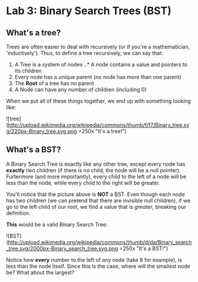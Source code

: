 Lab 3: Binary Search Trees (BST)
================

What's a tree?
--------------
Trees are often easier to deal with recursively (or if you're a mathematician, 'inductively').
Thus, to define a tree recursively, we can say that:

1. A Tree is a system of nodes
..* A node contains a value and pointers to its children
2. Every node has a unique parent (no node has more than one parent)
3. The **Root** of a tree has no parent
4. A Node can have any number of children (including 0)

When we put all of these things together, we end up with something looking like:

![tree](http://upload.wikimedia.org/wikipedia/commons/thumb/f/f7/Binary_tree.svg/220px-Binary_tree.svg.png =250x "It's a tree!")


What's a BST?
-------------
A Binary Search Tree is exactly like any other tree, except every node has **exactly** two children (if there is no child, the node will be a null pointer).
Furtermore (and more importantly), every child to the left of a node will be less than the node, while every child to the right will be greater.

You'll notice that the picture above is **NOT** a BST. Even though each node has two children (we can pretend that there are invisible null children), if we go to the left child of our root, we find a value that is *greater*, breaking our definition.

**This** would be a valid Binary Search Tree:

![BST](http://upload.wikimedia.org/wikipedia/commons/thumb/d/da/Binary_search_tree.svg/2000px-Binary_search_tree.svg.png =250x "It's a BST!")

Notice how **every** number to the left of any node (take 8 for example), is less than the node itself. Since this is the case, where will the smallest node be? What about the largest?